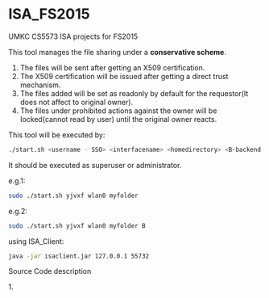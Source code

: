 # ISA_FS2015
UMKC CS5573 ISA projects for FS2015

This tool manages the file sharing under a <b>conservative scheme</b>.

1. The files will be sent after getting an X509 certification.
2. The X509 certification will be issued after getting a direct trust mechanism.
3. The files added will be set as readonly by default for the requestor(It does not affect to original owner).
4. The files under prohibited actions against the owner will be locked(cannot read by user) until the original owner reacts.

This tool will be executed by:

```sh
./start.sh <username - SSO> <interfacename> <homedirectory> <B-backend mode>
```

<p>It should be executed as superuser or administrator.<p>
e.g.1:

```sh
sudo ./start.sh yjvxf wlan0 myfolder
```

e.g.2:

```sh
sudo ./start.sh yjvxf wlan0 myfolder B
```

using ISA_Client:

```sh
java -jar isaclient.jar 127.0.0.1 55732
```

<p> Source Code description </p>
1. 
